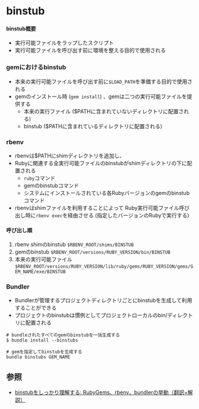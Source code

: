 # binstub
#### binstub概要
- 実行可能ファイルをラップしたスクリプト
- 実行可能ファイルを呼び出す前に環境を整える目的で使用される

### gemにおけるbinstub
- 本来の実行可能ファイルを呼び出す前に`$LOAD_PATH`を準備する目的で使用される
- gemのインストール時 (`gem install`) 、gemは二つの実行可能ファイルを提供する
  - 本来の実行ファイル ($PATHに含まれていないディレクトリに配置される)
  - binstub ($PATHに含まれているディレクトリに配置される)

### rbenv
- rbenvは$PATHにshimディレクトリを追加し、
- Rubyに関連する全実行可能ファイルのbinstubがshimディレクトリの下に配置される
  - `ruby`コマンド
  - gemのbinstubコマンド
  - システムにインストールされている各Rubyバージョンのgemのbinstubコマンド
- rbenvはshimファイルを利用することによって
  Ruby実行可能ファイル呼び出し時に`rbenv exec`を経由させる (指定したバージョンのRubyで実行する)

#### 呼び出し順
1. rbenv shimのbinstub
   `$RBENV_ROOT/shims/BINSTUB`
2. gemのbinstub
   `$RBENV_ROOT/versions/RUBY_VERSION/bin/BINSTUB`
3. 本来の実行可能ファイル
   `$RBENV_ROOT/versions/RUBY_VERSION/lib/ruby/gems/RUBY_VERSION/gems/GEM_NAME/exe/BINSTUB`

### Bundler
- Bundlerが管理するプロジェクトディレクトリごとにbinstubを生成して利用することができる
- プロジェクトのbinstubは慣例としてプロジェクトローカルのbin/ディレクトリに配置される

```
# bundleされたすべてのgemのbinstubを一括生成する
$ bundle install --binstubs

# gemを指定してbinstubを生成する
bundle binstubs GEM_NAME
```

## 参照
- [binstubをしっかり理解する: RubyGems、rbenv、bundlerの挙動（翻訳+解説）](https://techracho.bpsinc.jp/hachi8833/2021_11_22/25037)
